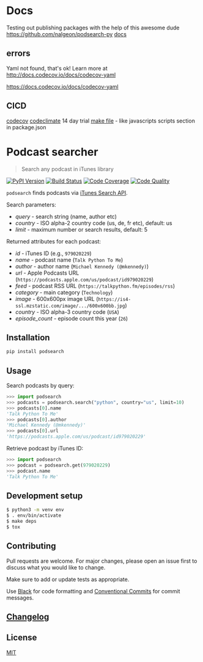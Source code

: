 # Docs

Testing out publishing packages with the help of this awesome dude https://github.com/nalgeon/podsearch-py
[docs](https://antonz.org/python-packaging/)

## errors
 Yaml not found, that's ok! Learn more at http://docs.codecov.io/docs/codecov-yaml
 
https://docs.codecov.io/docs/codecov-yaml

## CICD
[codecov](https://codecov.io/)
[codeclimate](https://codeclimate.com/) 14 day trial
[make file](https://antonz.org/makefile-automation/) - like javascripts scripts section in package.json

# Podcast searcher

> Search any podcast in iTunes library

[![PyPI Version][pypi-image]][pypi-url]
[![Build Status][build-image]][build-url]
[![Code Coverage][coverage-image]][coverage-url]
[![Code Quality][quality-image]][quality-url]

`podsearch` finds podcasts via [iTunes Search API](https://developer.apple.com/library/archive/documentation/AudioVideo/Conceptual/iTuneSearchAPI/index.html).

Search parameters:

-   _query_ - search string (name, author etc)
-   _country_ - ISO alpha-2 country code (us, de, fr etc), default: us
-   _limit_ - maximum number or search results, default: 5

Returned attributes for each podcast:

-   _id_ - iTunes ID (e.g., `979020229`)
-   _name_ - podcast name (`Talk Python To Me`)
-   _author_ - author name (`Michael Kennedy (@mkennedy)`)
-   _url_ - Apple Podcasts URL (`https://podcasts.apple.com/us/podcast/id979020229`)
-   _feed_ - podcast RSS URL (`https://talkpython.fm/episodes/rss`)
-   _category_ - main category (`Technology`)
-   _image_ - 600x600px image URL (`https://is4-ssl.mzstatic.com/image/.../600x600bb.jpg`)
-   _country_ - ISO alpha-3 country code (`USA`)
-   _episode_count_ - episode count this year (`26`)

## Installation

```sh
pip install podsearch
```

## Usage

Search podcasts by query:

```python
>>> import podsearch
>>> podcasts = podsearch.search("python", country="us", limit=10)
>>> podcasts[0].name
'Talk Python To Me'
>>> podcasts[0].author
'Michael Kennedy (@mkennedy)'
>>> podcasts[0].url
'https://podcasts.apple.com/us/podcast/id979020229'
```

Retrieve podcast by iTunes ID:

```python
>>> import podsearch
>>> podcast = podsearch.get(979020229)
>>> podcast.name
'Talk Python To Me'
```

## Development setup

```sh
$ python3 -m venv env
$ . env/bin/activate
$ make deps
$ tox
```

## Contributing

Pull requests are welcome. For major changes, please open an issue first to discuss what you would like to change.

Make sure to add or update tests as appropriate.

Use [Black](https://black.readthedocs.io/en/stable/) for code formatting and [Conventional Commits](https://www.conventionalcommits.org/en/v1.0.0-beta.4/) for commit messages.

## [Changelog](CHANGELOG.md)

## License

[MIT](https://choosealicense.com/licenses/mit/)

<!-- Badges -->

[pypi-image]: https://img.shields.io/pypi/v/python_packaging_flit_wise
[pypi-url]: https://pypi.org/project/python_packaging_flit_wise/
[build-image]: https://github.com/wisemuffin/python_packaging_flit_wise-py/actions/workflows/build.yml/badge.svg
[build-url]: https://github.com/wisemuffin/python_packaging_flit_wise-py/actions/workflows/build.yml
[coverage-image]: https://codecov.io/gh/wisemuffin/python_packaging_flit_wise-py/branch/main/graph/badge.svg
[coverage-url]: https://codecov.io/gh/wisemuffin/python_packaging_flit_wise-py
[quality-image]: https://api.codeclimate.com/v1/badges/3130fa0ba3b7993fbf0a/maintainability
[quality-url]: https://codeclimate.com/github/wisemuffin/python_packaging_flit_wise-py